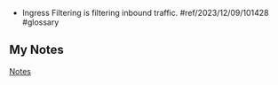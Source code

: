 - Ingress Filtering is filtering inbound traffic. #ref/2023/12/09/101428 #glossary
## My Notes
[Notes](mynotes/ingress-filtering-notes.md)
